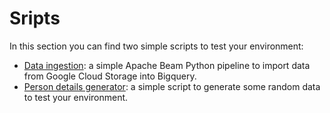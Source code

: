# Sripts
In this section you can find two simple scripts to test your environment:
 - [Data ingestion](./data_ingestion/): a simple Apache Beam Python pipeline to import data from Google Cloud Storage into Bigquery.
 - [Person details generator](./person_details_generator/): a simple script to generate some random data to test your environment.